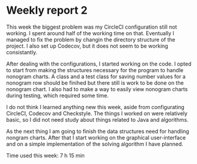 # Weekly report 2

This week the biggest problem was my CircleCI configuration still not working. I spent around half of the working time on that. Eventually I managed to fix the problem by changin the directory structure of the project. I also set up Codecov, but it does not seem to be working consistantly.

After dealing with the configurations, I started working on the code. I opted to start from making the structures necessary for the program to handle nonogram charts. A class and a test class for saving number values for a nonogram row should be finihed but there still is work to be done on the nonogram chart. I also had to make a way to easily view nonogram charts during testing, which required some time.

I do not think I learned anything new this week, aside from configurating CircleCI, Codecov  and Checkstyle. The things I worked on were relatively basic, so I did not need study about things related to Java and algorithms.

As the next thing I am going to finish the data structures need for handling nongram charts. After that I start working on the graphical user-interface and on a simple implementation of the solving algorithm I have planned. 

Time used this week: 7 h 15 min